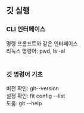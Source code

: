 ## 깃 실행

### CLI 인터페이스
명령 프롬프트와 같은 인터페이스<br>
리눅스 명령어: pwd, ls -al<br>
<br>

### 깃 명령어 기초
버전 확인: git--version<br>
설정 확인: fit config --list<br>
도움: git --help<br>
